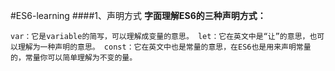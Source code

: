 #ES6-learning
####1、声明方式
**字面理解ES6的三种声明方式：**

`
var：它是variable的简写，可以理解成变量的意思。
let：它在英文中是“让”的意思，也可以理解为一种声明的意思。
const：它在英文中也是常量的意思，在ES6也是用来声明常量的，常量你可以简单理解为不变的量。
`

	
